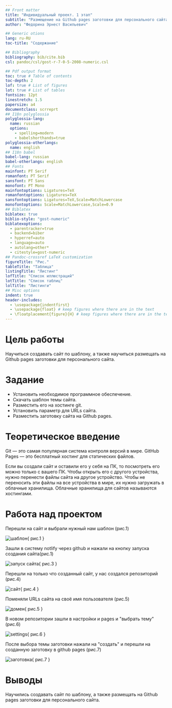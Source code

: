 ```yaml
---
## Front matter
title: "Индивидуальный проект. 1 этап"
subtitle: "Размещение на Github pages заготовки для персонального сайта."
author: "Федорина Эрнест Васильевич"

## Generic otions
lang: ru-RU
toc-title: "Содержание"

## Bibliography
bibliography: bib/cite.bib
csl: pandoc/csl/gost-r-7-0-5-2008-numeric.csl

## Pdf output format
toc: true # Table of contents
toc-depth: 2
lof: true # List of figures
lot: true # List of tables
fontsize: 12pt
linestretch: 1.5
papersize: a4
documentclass: scrreprt
## I18n polyglossia
polyglossia-lang:
  name: russian
  options:
	- spelling=modern
	- babelshorthands=true
polyglossia-otherlangs:
  name: english
## I18n babel
babel-lang: russian
babel-otherlangs: english
## Fonts
mainfont: PT Serif
romanfont: PT Serif
sansfont: PT Sans
monofont: PT Mono
mainfontoptions: Ligatures=TeX
romanfontoptions: Ligatures=TeX
sansfontoptions: Ligatures=TeX,Scale=MatchLowercase
monofontoptions: Scale=MatchLowercase,Scale=0.9
## Biblatex
biblatex: true
biblio-style: "gost-numeric"
biblatexoptions:
  - parentracker=true
  - backend=biber
  - hyperref=auto
  - language=auto
  - autolang=other*
  - citestyle=gost-numeric
## Pandoc-crossref LaTeX customization
figureTitle: "Рис."
tableTitle: "Таблица"
listingTitle: "Листинг"
lofTitle: "Список иллюстраций"
lotTitle: "Список таблиц"
lolTitle: "Листинги"
## Misc options
indent: true
header-includes:
  - \usepackage{indentfirst}
  - \usepackage{float} # keep figures where there are in the text
  - \floatplacement{figure}{H} # keep figures where there are in the text
---
```


# Цель работы

Научиться создавать сайт по шаблону, а также научиться размещать на Github pages заготовки для персонального сайта.

# Задание

- Установить необходимое программное обеспечение.
- Скачать шаблон темы сайта.
- Разместить его на хостинге git.
- Установить параметр для URLs сайта.
- Разместить заготовку сайта на Github pages.

# Теоретическое введение

Git — это самая популярная система контроля версий в мире. GitHub Pages — это бесплатный хостинг для статических файлов.

Если вы создали сайт и оставили его у себя на ПК, то посмотреть его можно только с вашего ПК. Чтобы открыть его с другого устройства, нужно перенести файлы сайта на другое устройство. Чтобы не переносить эти файлы на все устройства в мире, их нужно загружать в облачные хранилища. Облачные хранилища для сайтов называются хостингами.

# Работа над проектом

Перешли на сайт и выбрали нужный нам шаблон (рис.1)

![шаблон](image/1.png){ рис.1 }


Зашли в систему notlify через github и нажали на кнопку запуска создания сайта(рис.1)

![запуск сайта](image/3.png){ рис.3 }



Перешли на только что созданный сайт, у нас создался репозиторий (рис.4)

![сайт](image/4.png){ рис.4 }



Поменяли URLs сайта на своё имя пользователя (рис.5)

![домен](image/5.png){ рис.5 }


В новом репозитории зашли в настройки и pages и "выбрать тему" (рис.6)

![settings](image/6.png){ рис.6 }


После выбора темы заготовки нажали на "создать" и перешли на созданную заготовку в github pages (рис.7)

![заготовка](image/7.png){ рис.7 }

# Выводы

Научились создавать сайт по шаблону, а также размещать на Github pages заготовки для персонального сайта.

